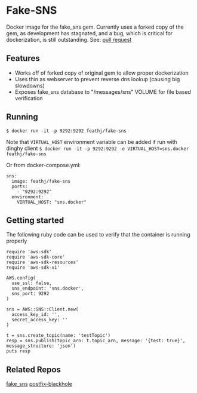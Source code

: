 Fake-SNS
==================
Docker image for the fake_sns gem.  Currently uses a forked copy of the gem, as development has stagnated, and
a bug, which is critical for dockerization, is still outstanding. See: [pull request](https://github.com/yourkarma/fake_sns/pull/5)

Features
---------
* Works off of forked copy of original gem to allow proper dockerization
* Uses thin as webserver to prevent reverse dns lookup (causing big slowdowns)
* Exposes fake_sns database to "/messages/sns" VOLUME for file based verification

Running
-------
`$ docker run -it -p 9292:9292 feathj/fake-sns`

Note that `VIRTUAL_HOST` environment variable can be added if run with dinghy client
`$ docker run -it -p 9292:9292 -e VIRTUAL_HOST=sns.docker feathj/fake-sns`

Or from docker-compose.yml:
```
sns:
  image: feathj/fake-sns
  ports:
    - "9292:9292"
  environment:
    VIRTUAL_HOST: "sns.docker"
```

Getting started
---------------
The following ruby code can be used to verify that the container is running properly
```
require 'aws-sdk'
require 'aws-sdk-core'
require 'aws-sdk-resources'
require 'aws-sdk-v1'

AWS.config(
  use_ssl: false,
  sns_endpoint: 'sns.docker',
  sns_port: 9292
)

sns = AWS::SNS::Client.new(
  access_key_id: '',
  secret_access_key: ''
)

t = sns.create_topic(name: 'testTopic')
resp = sns.publish(topic_arn: t.topic_arn, message: '{test: true}', message_structure: 'json')
puts resp
```

Related Repos
-------------
[fake_sns](https://github.com/yourkarma/fake_sns)
[postfix-blackhole](https://github.com/feathj/docker-postfix-blackhole)
